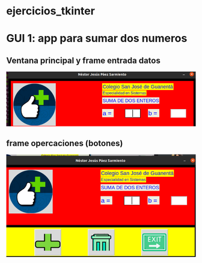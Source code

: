 # ejercicios_tkinter

# GUI 1: app para sumar dos numeros

## Ventana principal y frame entrada datos

![ventana principal y frame entrada](ventanaprincipal.png "Ventana principal y frame entrada")

## frame opercaciones (botones)

![frame de operaciones](frameoperaciones.png "frame operaciones realizado")
